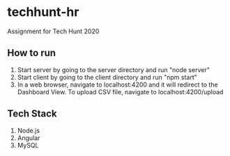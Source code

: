 # techhunt-hr
Assignment for Tech Hunt 2020

## How to run
1. Start server by going to the server directory and run "node server"
2. Start client by going to the client directory and run "npm start"
3. In a web browser, navigate to localhost:4200 and it will redirect to the Dashboard View. To upload CSV file, navigate to localhost:4200/upload

## Tech Stack
1. Node.js
2. Angular
3. MySQL
